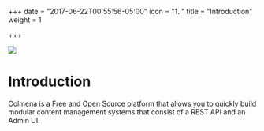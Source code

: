 +++
date = "2017-06-22T00:55:56-05:00"
icon = "<b>1. </b>"
title = "Introduction"
weight = 1

+++


![](https://raw.githubusercontent.com/colmena/colmena/develop/apps/admin/src/assets/logo.png)


# Introduction


Colmena is a Free and Open Source platform that allows you to quickly build modular content management systems
that consist of a REST API and an Admin UI.


